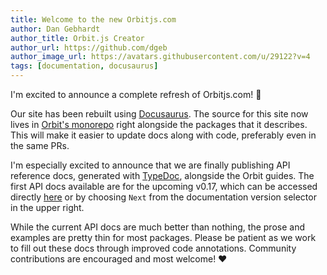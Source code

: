 ```yaml
---
title: Welcome to the new Orbitjs.com
author: Dan Gebhardt
author_title: Orbit.js Creator
author_url: https://github.com/dgeb
author_image_url: https://avatars.githubusercontent.com/u/29122?v=4
tags: [documentation, docusaurus]
---
```


I'm excited to announce a complete refresh of Orbitjs.com! 🎉

Our site has been rebuilt using [Docusaurus](https://docusaurus.io/). The
source for this site now lives in [Orbit's
monorepo](https://github.com/orbitjs/orbit/tree/main/website) right alongside
the packages that it describes. This will make it easier to update docs along
with code, preferably even in the same PRs.

I'm especially excited to announce that we are finally publishing API reference
docs, generated with [TypeDoc](https://typedoc.org/), alongside the Orbit
guides. The first API docs available are for the upcoming v0.17, which can be
accessed directly [here](/docs/api/index.md) or by choosing `Next` from the
documentation version selector in the upper right.

While the current API docs are much better than nothing, the prose and examples
are pretty thin for most packages. Please be patient as we work to fill out
these docs through improved code annotations. Community contributions are
encouraged and most welcome! ❤️